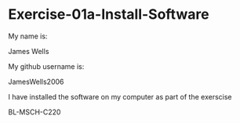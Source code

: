 # Exercise-01a-Install-Software
My name is:

James Wells

My github username is:

JamesWells2006

I have installed the software on my computer as part of the exerscise

BL-MSCH-C220
